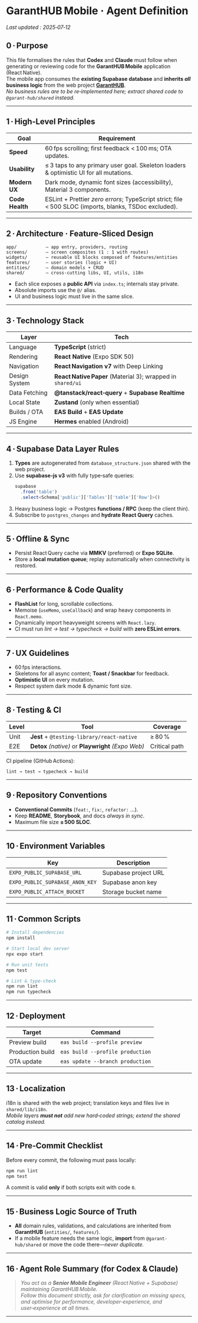# GarantHUB Mobile · Agent Definition  
_Last updated : 2025‑07‑12_

## 0 · Purpose

This file formalises the rules that **Codex** and **Claude** must follow when generating or reviewing code for the **GarantHUB Mobile** application (React Native).  
The mobile app consumes the **existing Supabase database** and **inherits _all_ business logic** from the web project **[GarantHUB](https://github.com/svarovsky7/GarantHUB)**.  
_No business rules are to be re‑implemented here; extract shared code to `@garant‑hub/shared` instead._

---

## 1 · High‑Level Principles

| Goal | Requirement |
|------|-------------|
| **Speed** | 60 fps scrolling; first feedback < 100 ms; OTA updates. |
| **Usability** | ≤ 3 taps to any primary user goal. Skeleton loaders & optimistic UI for all mutations. |
| **Modern UX** | Dark mode, dynamic font sizes (accessibility), Material 3 components. |
| **Code Health** | ESLint + Prettier _zero errors_; TypeScript strict; file < 500 SLOC (imports, blanks, TSDoc excluded). |

---

## 2 · Architecture · Feature‑Sliced Design

```
app/           – app entry, providers, routing
screens/       – screen composites (1 : 1 with routes)
widgets/       – reusable UI blocks composed of features/entities
features/      – user stories (logic + UI)
entities/      – domain models + CRUD
shared/        – cross‑cutting libs, UI, utils, i18n
```

* Each slice exposes a **public API** via `index.ts`; internals stay private.  
* Absolute imports use the `@/` alias.  
* UI and business logic must live in the same slice.

---

## 3 · Technology Stack

| Layer | Tech |
|-------|------|
| Language | **TypeScript** (strict) |
| Rendering | **React Native** (Expo SDK 50) |
| Navigation | **React Navigation v7** with Deep Linking |
| Design System | **React Native Paper** (Material 3); wrapped in `shared/ui` |
| Data Fetching | **@tanstack/react‑query** + **Supabase Realtime** |
| Local State | **Zustand** (only when essential) |
| Builds / OTA | **EAS Build** + **EAS Update** |
| JS Engine | **Hermes** enabled (Android) |

---

## 4 · Supabase Data Layer Rules

1. **Types** are autogenerated from `database_structure.json` shared with the web project.  
2. Use **supabase‑js v3** with fully type‑safe queries:  
   ```ts
   supabase
     .from('table')
     .select<Schema['public']['Tables']['table']['Row']>()
   ```
3. Heavy business logic → Postgres **functions / RPC** (keep the client thin).  
4. Subscribe to `postgres_changes` and **hydrate React Query** caches.  

---

## 5 · Offline & Sync

* Persist React Query cache via **MMKV** (preferred) or **Expo SQLite**.  
* Store a **local mutation queue**; replay automatically when connectivity is restored.

---

## 6 · Performance & Code Quality

* **FlashList** for long, scrollable collections.  
* Memoise (`useMemo`, `useCallback`) and wrap heavy components in `React.memo`.  
* Dynamically import heavyweight screens with `React.lazy`.  
* CI must run _lint → test → typecheck → build_ with **zero ESLint errors**.

---

## 7 · UX Guidelines

* 60 fps interactions.  
* Skeletons for all async content; **Toast / Snackbar** for feedback.  
* **Optimistic UI** on every mutation.  
* Respect system dark mode & dynamic font size.  

---

## 8 · Testing & CI

| Level | Tool | Coverage |
|-------|------|----------|
| Unit  | **Jest** + `@testing-library/react-native` | ≥ 80 % |
| E2E   | **Detox** _(native)_ or **Playwright** _(Expo Web)_ | Critical path |

CI pipeline (GitHub Actions):

```
lint → test → typecheck → build
```

---

## 9 · Repository Conventions

* **Conventional Commits** (`feat:`, `fix:`, `refactor:` …).  
* Keep **README**, **Storybook**, and docs _always in sync_.  
* Maximum file size **≤ 500 SLOC**.  

---

## 10 · Environment Variables

| Key | Description |
|-----|-------------|
| `EXPO_PUBLIC_SUPABASE_URL` | Supabase project URL |
| `EXPO_PUBLIC_SUPABASE_ANON_KEY` | Supabase anon key |
| `EXPO_PUBLIC_ATTACH_BUCKET` | Storage bucket name |

---

## 11 · Common Scripts

```bash
# Install dependencies
npm install

# Start local dev server
npx expo start

# Run unit tests
npm test

# Lint & type‑check
npm run lint
npm run typecheck
```

---

## 12 · Deployment

| Target | Command |
|--------|---------|
| Preview build | `eas build --profile preview` |
| Production build | `eas build --profile production` |
| OTA update     | `eas update --branch production` |

---

## 13 · Localization

i18n is shared with the web project; translation keys and files live in `shared/lib/i18n`.  
_Mobile layers **must not** add new hard‑coded strings; extend the shared catalog instead._

---

## 14 · Pre‑Commit Checklist

Before every commit, the following must pass locally:

```bash
npm run lint
npm test
```

A commit is valid **only** if both scripts exit with code `0`.

---

## 15 · Business Logic Source of Truth

* **All** domain rules, validations, and calculations are inherited from **GarantHUB** (`entities/`, `features/`).  
* If a mobile feature needs the same logic, **import** from `@garant-hub/shared` or move the code there—_never duplicate._

---

## 16 · Agent Role Summary (for Codex & Claude)

> _You act as a **Senior Mobile Engineer** (React Native + Supabase) maintaining GarantHUB Mobile.  
> Follow this document strictly, ask for clarification on missing specs, and optimise for performance, developer‑experience, and user‑experience at all times._

---
